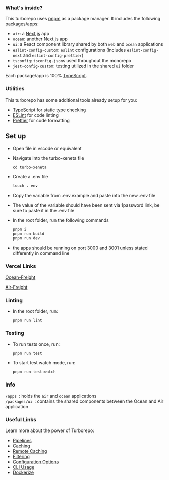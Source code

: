 ### What's inside?

This turborepo uses [pnpm](https://pnpm.io) as a package manager. It includes the following packages/apps:

- `air`: a [Next.js](https://nextjs.org/) app
- `ocean`: another [Next.js](https://nextjs.org/) app
- `ui`: a React component library shared by both `web` and `ocean` applications
- `eslint-config-custom`: `eslint` configurations (includes `eslint-config-next` and `eslint-config-prettier`)
- `tsconfig`: `tsconfig.json`s used throughout the monorepo
- `jest-config-custom`: testing utilized in the shared `ui` folder


Each package/app is 100% [TypeScript](https://www.typescriptlang.org/).

### Utilities

This turborepo has some additional tools already setup for you:

- [TypeScript](https://www.typescriptlang.org/) for static type checking
- [ESLint](https://eslint.org/) for code linting
- [Prettier](https://prettier.io) for code formatting

## Set up

- Open file in vscode or equivalent
- Navigate into the turbo-xeneta file

  ```
  cd turbo-xeneta
  ```

- Create a .env file

  ```
  touch . env
  ```

- Copy the variable from .env.example and paste into the new .env file
- The value of the variable should have been sent via 1password link, be sure to paste it in the .env file
- In the root folder, run the following commands
  ```
  pnpm i
  pnpm run build
  pnpm run dev
  ```
- the apps should be running on port 3000 and 3001 unless stated differently in command line

### Vercel Links

[Ocean-Freight](https://turbo-xeneta-ocean.vercel.app/)

[Air-Freight](https://turbo-xeneta-air.vercel.app/)

### Linting

- In the root folder, run:
  ```
  pnpm run lint
  ```

### Testing

- To run tests once, run:
  ```
  pnpm run test
  ```
- To start test watch mode, run:
  ```
  pnpm run test:watch
  ```

### Info

`/apps `: holds the `air` and `ocean` applications <br/>
`/packages/ui `: contains the shared components between the Ocean and Air application

### Useful Links

Learn more about the power of Turborepo:

- [Pipelines](https://turbo.build/repo/docs/core-concepts/monorepos/running-tasks)
- [Caching](https://turbo.build/repo/docs/core-concepts/caching)
- [Remote Caching](https://turbo.build/repo/docs/core-concepts/remote-caching)
- [Filtering](https://turbo.build/repo/docs/core-concepts/monorepos/filtering)
- [Configuration Options](https://turbo.build/repo/docs/reference/configuration)
- [CLI Usage](https://turbo.build/repo/docs/reference/command-line-reference)
- [Dockerize](https://turbo.build/repo/docs/handbook/deploying-with-docker)
